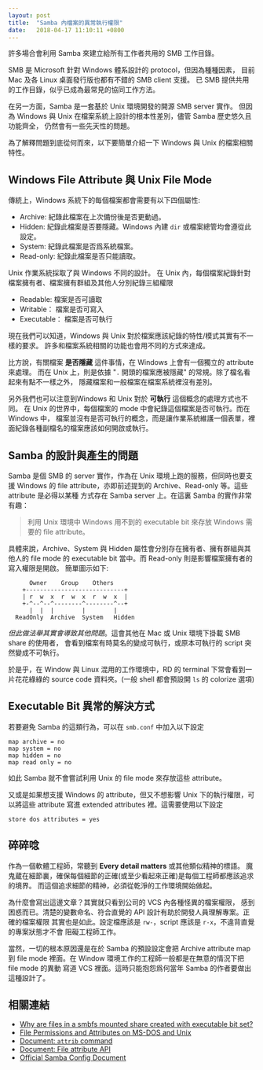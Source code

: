 ```yaml
---
layout: post
title:  "Samba 內檔案的異常執行權限"
date:   2018-04-17 11:10:11 +0800
---
```


許多場合會利用 Samba 來建立給所有工作者共用的 SMB 工作目錄。

SMB 是 Microsoft 針對 Windows 體系設計的 protocol，但因為種種因素，
目前 Mac 及各 Linux 桌面發行版也都有不錯的 SMB client 支援。
已 SMB 提供共用的工作目錄，似乎已成為最常見的協同工作方法。

在另一方面，Samba 是一套基於 Unix 環境開發的開源 SMB server 實作。
但因為 Windows 與 Unix 在檔案系統上設計的根本性差別，儘管 Samba 歷史悠久且功能齊全，
仍然會有一些先天性的問題。

為了解釋問題到底從何而來，以下要簡單介紹一下 Windows 與 Unix 的檔案相關特性。

## Windows File Attribute 與 Unix File Mode

傳統上，Windows 系統下的每個檔案都會需要有以下四個屬性:

- Archive: 紀錄此檔案在上次備份後是否更動過。
- Hidden: 紀錄此檔案是否要隱藏。Windows 內建 `dir` 或檔案總管均會遵從此設定。
- System: 紀錄此檔案是否爲系統檔案。
- Read-only: 紀錄此檔案是否只能讀取。

Unix 作業系統採取了與 Windows 不同的設計。
在 Unix 內，每個檔案紀錄針對檔案擁有者、檔案擁有群組及其他人分別紀錄三組權限

- Readable: 檔案是否可讀取
- Writable： 檔案是否可寫入
- Executable： 檔案是否可執行

現在我們可以知道，Windows 與 Unix 對於檔案應該紀錄的特性/模式其實有不一樣的要求。
許多和檔案系統相關的功能也會用不同的方式來達成。

比方說，有關檔案 **是否隱藏** 這件事情，在 Windows 上會有一個獨立的 attribute 來處理。
而在 Unix 上，則是依據 "`.` 開頭的檔案應被隱藏" 的常規。除了檔名看起來有點不一樣之外，
隱藏檔案和一般檔案在檔案系統裡沒有差別。

另外我們也可以注意到Windows 和 Unix 對於 **可執行** 這個概念的處理方式也不同。
在 Unix 的世界中，每個檔案的 mode 中會紀錄這個檔案是否可執行。而在 Windows 中，
檔案並沒有是否可執行的概念，而是讓作業系統維護一個表單，裡面紀錄各種副檔名的檔案應該如何開啟或執行。

## Samba 的設計與產生的問題

Samba 是個 SMB 的 server 實作，作為在 Unix 環境上跑的服務，但同時也要支援 Windows 的
file attribute，亦即前述提到的 Archive、Read-only 等。這些 attribute 是必得以某種
方式存在 Samba server 上。在這裏 Samba 的實作非常有趣：

> 利用 Unix 環境中 Windows 用不到的 executable bit 來存放 Windows 需要的 file attribute。

具體來說，Archive、System 與 Hidden 屬性會分別存在擁有者、擁有群組與其他人的 file mode
的 executable bit 當中。而 Read-only 則是影響檔案擁有者的寫入權限是開啟。
簡單圖示如下:

```
      Owner    Group    Others
    +----------------------------+
    | r  w  x  r  w  x  r  w  x  |
    +-^--^--^--------^--------^--+
      |  |  |        |        |
  ReadOnly  Archive  System   Hidden
```

*但此做法舉其實會導致其他問題*。這會其他在 Mac 或 Unix 環境下掛載 SMB share 的使用者，
會看到檔案有時莫名的變成可執行，或原本可執行的 script 突然變成不可執行。

於是乎，在 Window 與 Linux 混用的工作環境中，RD 的 terminal 下常會看到一片花花綠綠的
source code 資料夾。(一般 shell 都會預設開 `ls` 的 colorize 選項)

## Executable Bit 異常的解決方式

若要避免 Samba 的這類行為，可以在 `smb.conf` 中加入以下設定

```
map archive = no
map system = no
map hidden = no
map read only = no
```

如此 Samba 就不會嘗試利用 Unix 的 file mode 來存放這些 attribute。

又或是如果想支援 Windows 的 attribute，但又不想影響 Unix 下的執行權限，可以將這些
attribute 寫進 extended attributes 裡。這需要使用以下設定

```
store dos attributes = yes
```

## 碎碎唸

作為一個軟體工程師，常聽到 **Every detail matters** 或其他類似精神的標語。
魔鬼蔵在細節裏，確保每個細節的正確(或至少看起來正確)是每個工程師都應該追求的境界。
而這個追求細節的精神，必須從乾淨的工作環境開始做起。

為什麼會寫出這邊文章？其實就只看到公司的 VCS 內各種怪異的檔案權限，
感到困惑而已。清楚的變數命名、符合直覺的 API 設計有助於開發人員理解專案。正確的檔案權限
其實也是如此。設定檔應該是 `rw-`，script 應該是 `r-x`，不違背直覺的專案狀態才不會
阻礙工程師工作。

當然，一切的根本原因還是在於 Samba 的預設設定會把 Archive attribute map 到
file mode 裡面。在 Window 環境工作的工程師一般都是在無意的情況下把 file mode 的異動
寫道 VCS 裡面。這時只能抱怨爲何當年 Samba 的作者要做出這種設計了。

## 相關連結

- [Why are files in a smbfs mounted share created with executable bit set?](https://unix.stackexchange.com/questions/103415/why-are-files-in-a-smbfs-mounted-share-created-with-executable-bit-set)
- [File Permissions and Attributes on MS-DOS and Unix](http://www.oreilly.com/openbook/samba/book/ch05_03.html)
- [Document: `attrib` command](https://docs.microsoft.com/en-us/windows-server/administration/windows-commands/attrib)
- [Document: File attribute API](https://docs.microsoft.com/en-us/windows/desktop/fileio/file-attribute-constants)
- [Official Samba Config Document](https://www.samba.org/samba/docs/current/man-html/smb.conf.5.html)
